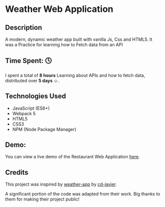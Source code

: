 # Weather Web Application

## Description

A modern, dynamic weather app built with vanilla Js, Css and HTML5.
It was a Practice for learning how to Fetch data from an API

## Time Spent: 🕓

I spent a total of **8 hours** Learning about APIs and how to fetch data, distributed over **5 days ☺️**.

## Technologies Used

- JavaScript (ES6+)
- Webpack 5
- HTML5
- CSS3
- NPM (Node Package Manager)

## Demo:

You can view a live demo of the Restaurant Web Application [here](https://hayam999.github.io/weather-app/).

## Credits

This project was inspired by [weather-app](https://github.com/cd-javier/weather-app) by [cd-javier](https://github.com/cd-javier).

A significant portion of the code was adapted from their work. Big thanks to them for making their project public!
